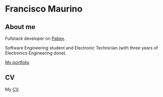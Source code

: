 # Francisco Maurino

## About me
Fullstack developer on [Pabex](https://www.pabex.com.ar).

Software Engineering student and Electronic Technician (with three years of Electronics Engineering done).

[My portfolio](https://jfmaurino.com.ar)

## CV
My [CV](https://laikos-space.nyc3.digitaloceanspaces.com/CV_FranciscoMaurino_v2_public.pdf).

